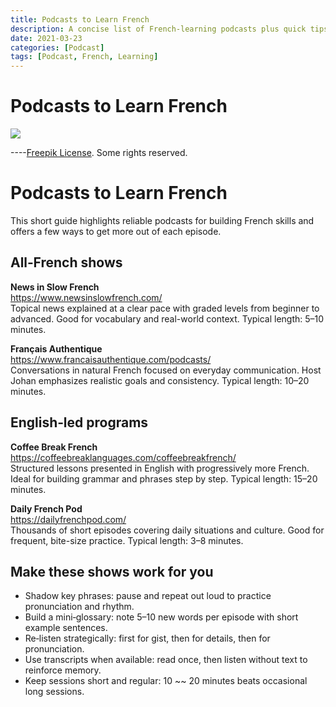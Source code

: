 ```yaml
---
title: Podcasts to Learn French
description: A concise list of French-learning podcasts plus quick tips on how to use them well
date: 2021-03-23
categories: [Podcast]
tags: [Podcast, French, Learning]
---
```


# Podcasts to Learn French

![](https://i.imgur.com/VMQYx53.jpg)

----[Freepik License](https://br.freepik.com/vetores-gratis/pequenos-homens-e-mulheres-ouvindo-radio-ou-transmitindo-ilustracao-plana-ilustracao-de-desenho-animado_12699866.htm#page=1&query=podcast&position=37). Some rights reserved.

# Podcasts to Learn French

This short guide highlights reliable podcasts for building French skills and offers a few ways to get more out of each episode.

## All‑French shows

**News in Slow French**  
<https://www.newsinslowfrench.com/>  
Topical news explained at a clear pace with graded levels from beginner to advanced. Good for vocabulary and real-world context. Typical length: 5–10 minutes.

**Français Authentique**  
<https://www.francaisauthentique.com/podcasts/>  
Conversations in natural French focused on everyday communication. Host Johan emphasizes realistic goals and consistency. Typical length: 10–20 minutes.

## English‑led programs

**Coffee Break French**  
<https://coffeebreaklanguages.com/coffeebreakfrench/>  
Structured lessons presented in English with progressively more French. Ideal for building grammar and phrases step by step. Typical length: 15–20 minutes.

**Daily French Pod**  
<https://dailyfrenchpod.com/>  
Thousands of short episodes covering daily situations and culture. Good for frequent, bite-size practice. Typical length: 3–8 minutes.

## Make these shows work for you

- Shadow key phrases: pause and repeat out loud to practice pronunciation and rhythm.  
- Build a mini‑glossary: note 5–10 new words per episode with short example sentences.  
- Re‑listen strategically: first for gist, then for details, then for pronunciation.  
- Use transcripts when available: read once, then listen without text to reinforce memory.  
- Keep sessions short and regular: 10 ~~ 20 minutes beats occasional long sessions.
